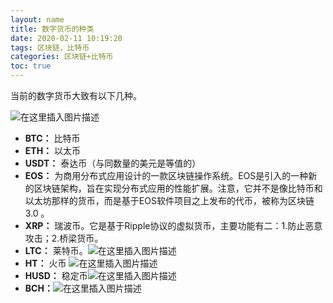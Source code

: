 ```yaml
---
layout: name
title: 数字货币的种类
date: 2020-02-11 10:19:20
tags: 区块链，比特币
categories: 区块链+比特币
toc: true
---
```

当前的数字货币大致有以下几种。
<!--more-->
![在这里插入图片描述](https://img-blog.csdnimg.cn/20200204160645330.png?x-oss-process=image/watermark,type_ZmFuZ3poZW5naGVpdGk,shadow_10,text_aHR0cHM6Ly9ibG9nLmNzZG4ubmV0L3dlaXhpbl80NDg2MTM5OQ==,size_16,color_FFFFFF,t_70)
 - **BTC：** 比特币
 - **ETH：** 以太币
 - **USDT：** 泰达币（与同数量的美元是等值的）
 - **EOS：** 为商用分布式应用设计的一款区块链操作系统。EOS是引入的一种新的区块链架构，旨在实现分布式应用的性能扩展。注意，它并不是像比特币和以太坊那样的货币，而是基于EOS软件项目之上发布的代币，被称为区块链3.0 。
 - **XRP：** 瑞波币。它是基于Ripple协议的虚拟货币，主要功能有二：1.防止恶意攻击；2.桥梁货币。
 - **LTC：** 莱特币。![在这里插入图片描述](https://img-blog.csdnimg.cn/20200204161448813.png?x-oss-process=image/watermark,type_ZmFuZ3poZW5naGVpdGk,shadow_10,text_aHR0cHM6Ly9ibG9nLmNzZG4ubmV0L3dlaXhpbl80NDg2MTM5OQ==,size_16,color_FFFFFF,t_70)
 - **HT：** 火币
![在这里插入图片描述](https://img-blog.csdnimg.cn/20200204161631662.png?x-oss-process=image/watermark,type_ZmFuZ3poZW5naGVpdGk,shadow_10,text_aHR0cHM6Ly9ibG9nLmNzZG4ubmV0L3dlaXhpbl80NDg2MTM5OQ==,size_16,color_FFFFFF,t_70)
 - **HUSD：** 稳定币![在这里插入图片描述](https://img-blog.csdnimg.cn/20200204162140418.png?x-oss-process=image/watermark,type_ZmFuZ3poZW5naGVpdGk,shadow_10,text_aHR0cHM6Ly9ibG9nLmNzZG4ubmV0L3dlaXhpbl80NDg2MTM5OQ==,size_16,color_FFFFFF,t_70)
 - **BCH：**![在这里插入图片描述](https://img-blog.csdnimg.cn/20200204162243770.png?x-oss-process=image/watermark,type_ZmFuZ3poZW5naGVpdGk,shadow_10,text_aHR0cHM6Ly9ibG9nLmNzZG4ubmV0L3dlaXhpbl80NDg2MTM5OQ==,size_16,color_FFFFFF,t_70)
